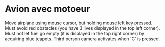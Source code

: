 # Avion avec motoeur
Move airplane using mouse cursor, but holding mouse left key pressed.
Must avoid red obstacles (you have 3 lives displayed in the top left corner).
Must not let fuel go empty (it is displayed in the top right corner) by acquiring blue teapots.
Third person camera activates when 'C' is pressed.
